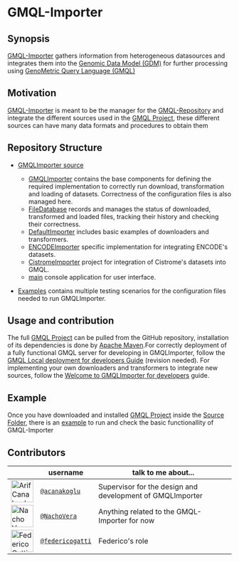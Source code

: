 # GMQL-Importer 

## Synopsis

[GMQL-Importer](https://github.com/DEIB-GECO/GMQL-Importer) gathers information from heterogeneous datasources and integrates them into the [Genomic Data Model (GDM)](http://www.sciencedirect.com/science/article/pii/S1046202316303012) for further processing using [GenoMetric Query Language (GMQL)](http://www.bioinformatics.deib.polimi.it/genomic_computing/)

## Motivation

[GMQL-Importer](https://github.com/DEIB-GECO/GMQL-Importer) is meant to be the manager for the [GMQL-Repository](https://github.com/DEIB-GECO/GMQL/tree/master/GMQL-Repository) and integrate the different sources used in the [GMQL Project](https://github.com/DEIB-GECO/GMQL), these different sources can have many data formats and procedures to obtain them

## Repository Structure

* [GMQLImporter source](https://github.com/DEIB-GECO/GMQL-Importer/tree/master/src/main/scala/it/polimi/genomics/importer)
   * [GMQLImporter](https://github.com/DEIB-GECO/GMQL-Importer/tree/master/src/main/scala/it/polimi/genomics/importer/GMQLImporter) contains the base components for defining the required implementation to correctly run download, transformation and loading of datasets. Correctness of the configuration files is also managed here.
   * [FileDatabase](https://github.com/DEIB-GECO/GMQL-Importer/tree/master/src/main/scala/it/polimi/genomics/importer/FileDatabase) records and manages the status of downloaded, transformed and loaded files, tracking their history and checking their correctness.
   * [DefaultImporter](https://github.com/DEIB-GECO/GMQL-Importer/tree/master/src/main/scala/it/polimi/genomics/importer/DefaultImporter) includes basic examples of downloaders and transformers.
   * [ENCODEImporter](https://github.com/DEIB-GECO/GMQL-Importer/tree/master/src/main/scala/it/polimi/genomics/importer/ENCODEImporter) specific implementation for integrating ENCODE's datasets.
   * [CistromeImporter](https://github.com/DEIB-GECO/GMQL-Importer/tree/master/src/main/scala/it/polimi/genomics/importer/CistromeImporter) project for integration of Cistrome's datasets into GMQL.
   * [main](https://github.com/DEIB-GECO/GMQL-Importer/tree/master/src/main/scala/it/polimi/genomics/importer/main) console application for user interface.

* [Examples](https://github.com/DEIB-GECO/GMQL-Importer/tree/master/Example) contains multiple testing scenarios for the configuration files needed to run GMQLImporter.

## Usage and contribution

The full [GMQL Project](https://github.com/DEIB-GECO/GMQL) can be pulled from the GitHub repository, installation of its dependencies is done by [Apache Maven](https://maven.apache.org/).For correctly deployment of a fully functional GMQL server for developing in GMQLImporter, follow the [GMQL Local deployment for developers Guide](https://docs.google.com/document/d/14ZnvL7vMJHZY5sNy3lcP-HidlCdxcLPfIwCD2nBAxvc/edit?usp=sharing) (revision needed). For implementing your own downloaders and transformers to integrate new sources, follow the [Welcome to GMQLImporter for developers](https://docs.google.com/document/d/10A0fS6j4yp252rJdFiQUUkAMjyPgvo0M08dfFVKe8bU/edit?usp=sharing) guide.

## Example

Once you have downloaded and installed [GMQL Project](https://github.com/DEIB-GECO/GMQL) inside the [Source Folder](https://github.com/DEIB-GECO/GMQL-Importer/tree/master/src/main/scala/it/polimi/genomics/importer), there is an [example](https://github.com/DEIB-GECO/GMQL-Importer/tree/master/Example) to run and check the basic functionallity of GMQL-Importer

## Contributors
|           | username                                           | talk to me about...                               |
|-----------|----------------------------------------------------|---------------------------------------------------|
|<img src="https://avatars.githubusercontent.com/acanakoglu"      height="50px" title="Arif Canakoglu"/>        | [`@acanakoglu`](https://github.com/acanakoglu)           | Supervisor for the design and development of GMQLImporter |
|<img src="https://avatars.githubusercontent.com/nachodox"      height="50px" title="Nacho Vera"/>        | [`@NachoVera`](https://github.com/nachodox)           | Anything related to the GMQL-Importer for now |
|<img src="https://avatars.githubusercontent.com/federicogatti"      height="50px" title="Federico Gatti"/>        | [`@federicogatti`](https://github.com/federicogatti)           | Federico's role |
